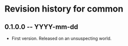 # Revision history for common

## 0.1.0.0  -- YYYY-mm-dd

* First version. Released on an unsuspecting world.
